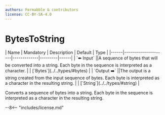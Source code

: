 ```yaml
---
authors: Formabble & contributors
license: CC-BY-SA-4.0
---
```



# BytesToString

<div class="sh-parameters" markdown="1">
| Name | Mandatory | Description | Default | Type |
|------|---------------------|-------------|---------|------|
| `⬅️ Input` ||A sequence of bytes that will be converted into a string. Each byte in the sequence is interpreted as a character. | | [`Bytes`](../../types/#bytes) |
| `Output ➡️` ||The output is a string created from the input sequence of bytes. Each byte is interpreted as a character in the resulting string. | | [`String`](../../types/#string) |

</div>

Converts a sequence of bytes into a string. Each byte in the sequence is interpreted as a character in the resulting string.

--8<-- "includes/license.md"

